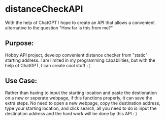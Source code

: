 # distanceCheckAPI
With the help of ChatGPT I hope to create an API that allows a convenient alternative to the question "How far is this from me?"


## Purpose: 
Hobby API project, develop convenient distance checker from "static" starting address. 
I am limited in my programming capabilities, but with the help of ChatGPT, I can create cool stuff : )


## Use Case:
Rather than having to input the starting location and paste the destionation on a new
or seperate webpage, if this functions properly, it can save the extra steps. No need to open a new
webpage, copy the destination address, type your starting location, and click search, all you need
to do is input the destination address and the hard work will be done by this API : )
